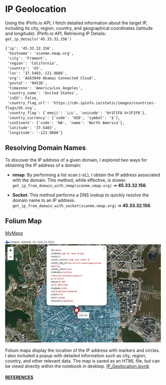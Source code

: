 # IP Geolocation

Using the IPinfo.io API, I fetch detailed information about the target IP, including its city, region, country, and geographical coordinates (latitude and longitude). IPinfo.io API, Retrieving IP Details:
`get_ip_details('45.33.32.156')`
```console
{'ip': '45.33.32.156',
 'hostname': 'scanme.nmap.org',
 'city': 'Fremont',
 'region': 'California',
 'country': 'US',
 'loc': '37.5483,-121.9886',
 'org': 'AS63949 Akamai Connected Cloud',
 'postal': '94536',
 'timezone': 'America/Los_Angeles',
 'country_name': 'United States',
 'isEU': False,
 'country_flag_url': 'https://cdn.ipinfo.io/static/images/countries-flags/US.svg',
 'country_flag': {'emoji': '🇺🇸', 'unicode': 'U+1F1FA U+1F1F8'},
 'country_currency': {'code': 'USD', 'symbol': '$'},
 'continent': {'code': 'NA', 'name': 'North America'},
 'latitude': '37.5483',
 'longitude': '-121.9886'}
```
## Resolving Domain Names
To discover the IP address of a given domain, I explored two ways for obtaining the IP address of a domain:

* **nmap**: By performing a list scan (-sL), I obtain the IP address associated with the domain. This method, while effective, is slower. `get_ip_from_domain_with_nmap(scanme.nmap.org)` ➔ <b>45.33.32.156</b>.
  
* **Socket**: This method performs a DNS lookup to quickly resolve the domain name to an IP address. `get_ip_from_domain_with_socket(scanme.nmap.org)` ➔ <b>45.33.32.156</b>.

## Folium Map
[MyMaps](https://damakes.github.io/port-scanning-ip-geolocation/)
 
<img src="image-4.png" alt="isolated" height="330"/>



Folium maps display the location of the IP address with markers and circles. I also included a popup with detailed information such as city, region, country, and other relevant data. The map is saved as an HTML file, but can be viewd directly within the notebook in desktop.
[IP_Geolocation.ipynb](/IP_Geolocation.ipynb)

#### [REFERENCES](References.md)
